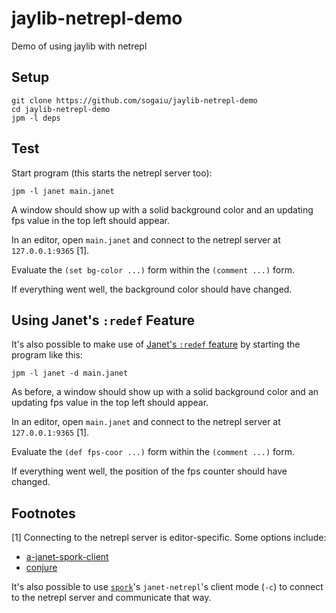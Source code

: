 # jaylib-netrepl-demo

Demo of using jaylib with netrepl

## Setup

```
git clone https://github.com/sogaiu/jaylib-netrepl-demo
cd jaylib-netrepl-demo
jpm -l deps
```

## Test

Start program (this starts the netrepl server too):

```
jpm -l janet main.janet
```

A window should show up with a solid background color and an updating
fps value in the top left should appear.

In an editor, open `main.janet` and connect to the netrepl server
at `127.0.0.1:9365` [1].

Evaluate the `(set bg-color ...)` form within the `(comment ...)` form.

If everything went well, the background color should have changed.

## Using Janet's `:redef` Feature

It's also possible to make use of [Janet's `:redef`
feature](https://github.com/janet-lang/janet/pull/898) by starting the
program like this:

```
jpm -l janet -d main.janet
```

As before, a window should show up with a solid background color and
an updating fps value in the top left should appear.

In an editor, open `main.janet` and connect to the netrepl server
at `127.0.0.1:9365` [1].

Evaluate the `(def fps-coor ...)` form within the `(comment ...)`
form.

If everything went well, the position of the fps counter should have
changed.

## Footnotes

[1] Connecting to the netrepl server is editor-specific.  Some options
    include:

   * [a-janet-spork-client](https://github.com/sogaiu/a-janet-spork-client)
   * [conjure](https://github.com/Olical/conjure)

   It's also possible to use
   [`spork`](https://github.com/janet-lang/spork)'s `janet-netrepl`'s
   client mode (`-c`) to connect to the netrepl server and communicate
   that way.

